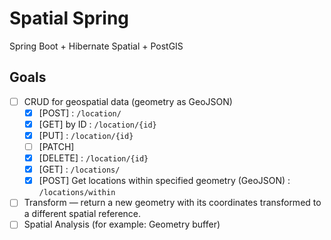 # Spatial Spring

Spring Boot + Hibernate Spatial + PostGIS

## Goals
- [ ] CRUD for geospatial data (geometry as GeoJSON)
    - [x] [POST] : `/location/`
    - [x] [GET] by ID : `/location/{id}`
    - [x] [PUT] : `/location/{id}`
    - [ ] [PATCH]
    - [x] [DELETE] : `/location/{id}`
    - [x] [GET] : `/locations/`
    - [x] [POST] Get locations within specified geometry (GeoJSON) : `/locations/within`
- [ ] Transform — return a new geometry with its coordinates transformed to a different spatial reference.
- [ ] Spatial Analysis (for example: Geometry buffer) 
